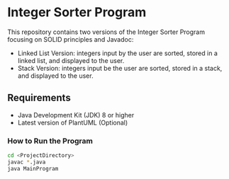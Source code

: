 # Integer Sorter Program
This repository contains two versions of the Integer Sorter Program focusing on SOLID principles and Javadoc:
  - Linked List Version: integers input by the user are sorted, stored in a linked list, and displayed to the user. 
  - Stack Version: integers input be the user are sorted, stored in a stack, and displayed to the user.

## Requirements
  - Java Development Kit (JDK) 8 or higher
  - Latest version of PlantUML (Optional)

### How to Run the Program
  ```bash
  cd <ProjectDirectory>
  javac *.java
  java MainProgram
